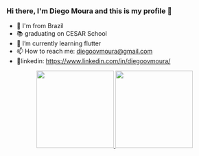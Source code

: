 ### Hi there, I'm Diego Moura and this is my profile 👋

- 📍 I'm from Brazil
- 📚 graduating on CESAR School
- 🌱 I’m currently learning flutter
- 📫 How to reach me: diegoovmoura@gmail.com
- 📱linkedin: https://www.linkedin.com/in/diegoovmoura/

<div align="center">
  <a href="https://github.com/diegoovmoura">
  <img height="180em" src="https://github-readme-stats.vercel.app/api?username=diegoovmoura&show_icons=true&theme=dark&include_all_commits=true&count_private=true"/>
  <img height="180em" src="https://github-readme-stats.vercel.app/api/top-langs/?username=diegoovmoura&layout=compact&langs_count=6&theme=dark"/>
</div>

